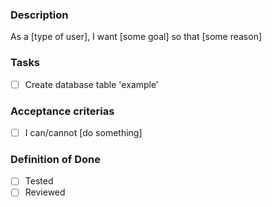 ### Description
As a [type of user], I want [some goal] so that [some reason]

### Tasks
- [ ] Create database table 'example'

### Acceptance criterias
- [ ] I can/cannot [do something]

### Definition of Done
- [ ] Tested
- [ ] Reviewed
